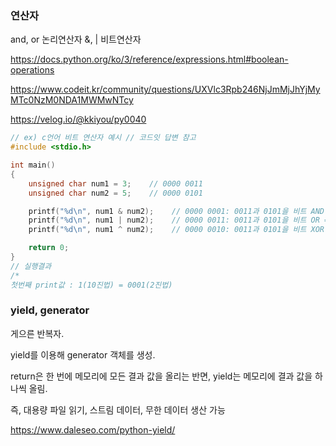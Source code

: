 ### 연산자
and, or 논리연산자 &, | 비트연산자

https://docs.python.org/ko/3/reference/expressions.html#boolean-operations

https://www.codeit.kr/community/questions/UXVlc3Rpb246NjJmMjJhYjMyMTc0NzM0NDA1MWMwNTcy

https://velog.io/@kkiyou/py0040

```c
// ex) c언어 비트 연산자 예시 // 코드잇 답변 참고
#include <stdio.h>

int main()
{
    unsigned char num1 = 3;    // 0000 0011
    unsigned char num2 = 5;    // 0000 0101

    printf("%d\n", num1 & num2);    // 0000 0001: 0011과 0101을 비트 AND => 0001
    printf("%d\n", num1 | num2);    // 0000 0011: 0011과 0101을 비트 OR => 0111
    printf("%d\n", num1 ^ num2);    // 0000 0010: 0011과 0101을 비트 XOR => 0110

    return 0;
}
// 실행결과
/*
첫번째 print값 : 1(10진법) = 0001(2진법)
```


### yield, generator

게으른 반복자.

yield를 이용해 generator 객체를 생성.

return은 한 번에 메모리에 모든 결과 값을 올리는 반면, yield는 메모리에 결과 값을 하나씩 올림.

즉, 대용량 파일 읽기, 스트림 데이터, 무한 데이터 생산 가능

https://www.daleseo.com/python-yield/
